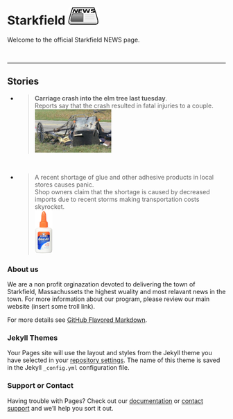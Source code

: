 # Starkfield <img src="assets/newspaper.png" alt="news" height="40"/>

Welcome to the official Starkfield NEWS page.

<br>
<hr>

## Stories


* > **Carriage crash into the elm tree last tuesday**.<br/>
  > Reports say that the crash resulted in fatal injuries to a couple.<br/>
  > <img src="assets/crash.jpg" alt="carriage crash" height="100" />
  
<br/>

* > A recent shortage of glue and other adhesive products in local stores causes panic. <br/>
  > Shop owners claim that the shortage is caused by decreased imports due to recent storms making transportation costs skyrocket. <br/>
  > <img src="assets/gluebottle.jpg" alt="gluebottle" height="100" />

### About us

We are a non profit orginazation devoted to delivering the town of Starkfield, Massachussets the highest wuality and most relavant news in the town. For more information about our program, please review our main website (insert some troll link).

For more details see [GitHub Flavored Markdown](https://guides.github.com/features/mastering-markdown/).

### Jekyll Themes

Your Pages site will use the layout and styles from the Jekyll theme you have selected in your [repository settings](https://github.com/Weinstein-Classics/Ethan-Frome/settings). The name of this theme is saved in the Jekyll `_config.yml` configuration file.

### Support or Contact

Having trouble with Pages? Check out our [documentation](https://help.github.com/categories/github-pages-basics/) or [contact support](https://github.com/contact) and we’ll help you sort it out.
